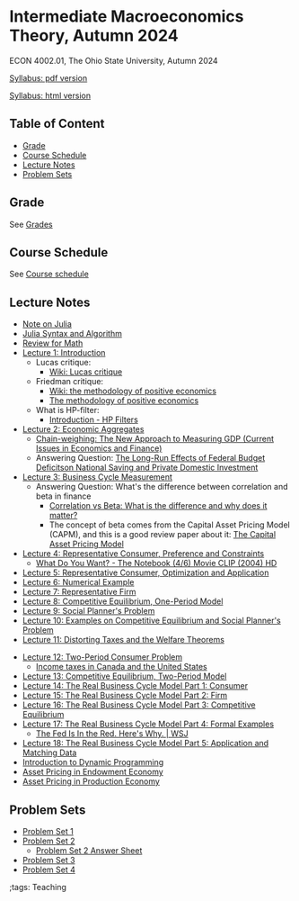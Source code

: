 # Intermediate Macroeconomics Theory, Autumn 2024

ECON 4002.01, The Ohio State University, Autumn 2024

[Syllabus: pdf version](pdf/IntermediateMacroAutumn2024/syllabus/syllabus.pdf)

[Syllabus: html version](pdf/IntermediateMacroAutumn2024/syllabus/syllabus.html)

## Table of Content
<!-- vim-markdown-toc GFM -->

* [Grade](#grade)
* [Course Schedule](#course-schedule)
* [Lecture Notes](#lecture-notes)
* [Problem Sets](#problem-sets)

<!-- vim-markdown-toc -->


## Grade

See [Grades](pdf/IntermediateMacroAutumn2024/syllabus/syllabus.html#grades)

## Course Schedule

See [Course schedule](pdf/IntermediateMacroAutumn2024/syllabus/syllabus.html#tentative-course-schedule)

<!-- ## Exam Reviews -->

<!-- - [Midterm Review](pdf/IntermediateMacroAutumn2024/Midterm/midtermReview.pdf) -->

## Lecture Notes

- [Note on Julia](JuliaNote.html)
- [Julia Syntax and Algorithm](pdf/IntermediateMacroAutumn2024/JuliaSyntax/build/JuliaSyntax.pdf)
- [Review for Math](pdf/IntermediateMacroAutumn2024/math/Final/math.pdf)
- [Lecture 1: Introduction](pdf/IntermediateMacroAutumn2024/Lecture_01/Final/Lecture_01.pdf)
    - Lucas critique:
        - [Wiki: Lucas critique](https://en.wikipedia.org/wiki/Lucas_critique)
    - Friedman critique:
        - [Wiki: the methodology of positive economics](https://en.wikipedia.org/wiki/Essays_in_Positive_Economics#The_Methodology_of_Positive_Economics)
        - [The methodology of positive economics](https://books.google.com/books?hl=en&lr=&id=NqNGaJBahWoC&oi=fnd&pg=PA180&dq=The+Methodology+of+Positive+Economics&ots=gLKnEx_kWX&sig=nWfE1bFegyceirvT_tWEEJzJtoU#v=onepage&q=The%20Methodology%20of%20Positive%20Economics&f=false)
    - What is HP-filter:
        - [Introduction - HP Filters](http://www.clementincastellano.com/Notebooks/static/HP%20Filter.html)
- [Lecture 2: Economic Aggregates](pdf/IntermediateMacroAutumn2024/Lecture_02/Final/Lecture_02.pdf)
    - [Chain-weighing: The New Approach to Measuring GDP (Current Issues in Economics and Finance)](https://www.newyorkfed.org/medialibrary/media/research/current_issues/ci1-9.pdf)
    - Answering Question: [The Long-Run Effects of Federal Budget Deficitson National Saving and Private Domestic Investment](https://www.cbo.gov/sites/default/files/113th-congress-2013-2014/workingpaper/45140-NSPDI_workingPaper_1.pdf)
- [Lecture 3: Business Cycle Measurement](pdf/IntermediateMacroAutumn2024/Lecture_03/Final/Lecture_03.pdf)
    - Answering Question: What's the difference between correlation and beta in finance
        - [Correlation vs Beta: What is the difference and why does it matter?](https://www.mackenzieinvestments.com/content/dam/mackenzie/en/insights/wp-alts-correlation-vs-beta-en.pdf)
        - The concept of beta comes from the Capital Asset Pricing Model (CAPM), and this is a good review paper about it: [The Capital Asset Pricing Model](https://pubs.aeaweb.org/doi/pdfplus/10.1257/0895330042162340)
- [Lecture 4: Representative Consumer, Preference and Constraints](pdf/IntermediateMacroAutumn2024/Lecture_04/Final/Lecture_04.pdf)
    - [What Do You Want? - The Notebook (4/6) Movie CLIP (2004) HD](https://www.youtube.com/watch?v=E1I0hAxGFXw&)
- [Lecture 5: Representative Consumer, Optimization and Application](pdf/IntermediateMacroAutumn2024/Lecture_05/Lecture_05.pdf)
- [Lecture 6: Numerical Example](pdf/IntermediateMacroAutumn2024/Lecture_06/Lecture_06.pdf)
- [Lecture 7: Representative Firm](pdf/IntermediateMacroAutumn2024/Lecture_07/Final/Lecture_07.pdf)
- [Lecture 8: Competitive Equilibrium, One-Period Model](pdf/IntermediateMacroAutumn2024/Lecture_08/Final/Lecture_08.pdf)
- [Lecture 9: Social Planner's Problem](pdf/IntermediateMacroAutumn2024/Lecture_09/Final/Lecture_09.pdf)
- [Lecture 10: Examples on Competitive Equilibrium and Social Planner's Problem](pdf/IntermediateMacroAutumn2024/Lecture_10/Final/Lecture_10.pdf)
- [Lecture 11: Distorting Taxes and the Welfare Theorems](pdf/IntermediateMacroAutumn2024/Lecture_11/Final/Lecture_11.pdf)
<!-- - [Midterm Review 1](pdf/IntermediateMacroAutumn2024/midtermReview_1.pdf) -->
<!-- - [Midterm Review 2](pdf/IntermediateMacroAutumn2024/midtermReview_2.pdf) -->
- [Lecture 12: Two-Period Consumer Problem](pdf/IntermediateMacroAutumn2024/Lecture_12/Final/Lecture_12.pdf)
    - [Income taxes in Canada and the United States](https://www150.statcan.gc.ca/n1/en/pub/75-001-x/2000002/article/5071-eng.pdf?st=u5EgyaFN)
- [Lecture 13: Competitive Equilibrium, Two-Period Model](pdf/IntermediateMacroAutumn2024/Lecture_13/Final/Lecture_13.pdf)
- [Lecture 14: The Real Business Cycle Model Part 1: Consumer](pdf/IntermediateMacroAutumn2024/Lecture_14/Final/Lecture_14.pdf)
- [Lecture 15: The Real Business Cycle Model Part 2: Firm](pdf/IntermediateMacroAutumn2024/Lecture_15/Final/Lecture_15.pdf)
- [Lecture 16: The Real Business Cycle Model Part 3: Competitive Equilibrium](pdf/IntermediateMacroAutumn2024/Lecture_16/Lecture_16.pdf)
- [Lecture 17: The Real Business Cycle Model Part 4: Formal Examples](pdf/IntermediateMacroAutumn2024/Lecture_17/Lecture_17.pdf)
    - [The Fed Is In the Red. Here's Why. | WSJ](https://www.youtube.com/watch?v=p0z_zKWJTao)
- [Lecture 18: The Real Business Cycle Model Part 5: Application and Matching Data](pdf/IntermediateMacroAutumn2024/Lecture_18/Final/Lecture_18.pdf)
- [Introduction to Dynamic Programming](pdf/IntermediateMacroAutumn2024/DynamicProgramming/Final/DynamicProgramming.pdf)
- [Asset Pricing in Endowment Economy](pdf/IntermediateMacroAutumn2024/AssetPricingEndowment/build/AssetPricingEndowment.pdf)
- [Asset Pricing in Production Economy](pdf/IntermediateMacroAutumn2024/AssetPricingProduction/build/AssetPricingProduction.pdf)
<!-- - [Final Review 1](pdf/IntermediateMacroAutumn2024/finalreview_1.pdf) -->
<!-- - [Final Review 2](pdf/IntermediateMacroAutumn2024/finalreview_2.pdf) -->

## Problem Sets

 - [Problem Set 1](pdf/IntermediateMacroAutumn2024/ProblemSet1/ProblemSet1.pdf)
 - [Problem Set 2](pdf/IntermediateMacroAutumn2024/ProblemSet2/ProblemSet2.pdf)
     - [Problem Set 2 Answer Sheet](pdf/IntermediateMacroAutumn2024/ProblemSet2/PS2AnswerSheet.pdf)
 - [Problem Set 3](pdf/IntermediateMacroAutumn2024/ProblemSet3/Final/ProblemSet3.pdf)
 - [Problem Set 4](pdf/IntermediateMacroAutumn2024/ProblemSet4/Final/ProblemSet4.pdf)

;tags: Teaching
